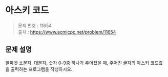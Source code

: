 # 아스키 코드

> 문제 번호 : 11654  
> 출처 : https://www.acmicpc.net/problem/11654

## 문제 설명

<p>알파벳 소문자, 대문자, 숫자 0-9중 하나가 주어졌을 때, 주어진 글자의 아스키 코드값을 출력하는 프로그램을 작성하시오.</p>

